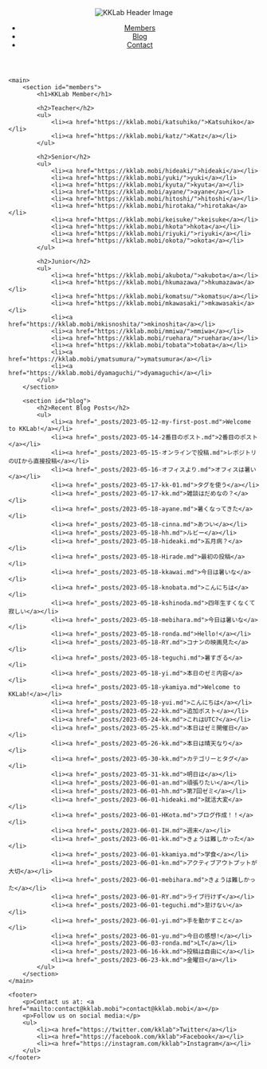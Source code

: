 <!DOCTYPE html>
<html lang="en">
<head>
    <meta charset="UTF-8">
    <meta name="viewport" content="width=device-width, initial-scale=1.0">
    <title>KKLab</title>
    <link rel="stylesheet" href="assets/css/styles.css">
</head>
<body>
    <header>
        <img src="imgs/header.jpg" alt="KKLab Header Image">
        <nav>
            <ul>
                <li><a href="#members">Members</a></li>
                <li><a href="#blog">Blog</a></li>
                <li><a href="#contact">Contact</a></li>
            </ul>
        </nav>
    </header>

    <main>
        <section id="members">
            <h1>KKLab Member</h1>

            <h2>Teacher</h2>
            <ul>
                <li><a href="https://kklab.mobi/katsuhiko/">Katsuhiko</a></li>
                <li><a href="https://kklab.mobi/katz/">Katz</a></li>
            </ul>

            <h2>Senior</h2>
            <ul>
                <li><a href="https://kklab.mobi/hideaki/">hideaki</a></li>
                <li><a href="https://kklab.mobi/yuki/">yuki</a></li>
                <li><a href="https://kklab.mobi/kyuta/">kyuta</a></li>
                <li><a href="https://kklab.mobi/ayane/">ayane</a></li>
                <li><a href="https://kklab.mobi/hitoshi/">hitoshi</a></li>
                <li><a href="https://kklab.mobi/hirotaka/">hirotaka</a></li>
                <li><a href="https://kklab.mobi/keisuke/">keisuke</a></li>
                <li><a href="https://kklab.mobi/hkota">hkota</a></li>
                <li><a href="https://kklab.mobi/riyuki/">riyuki</a></li>
                <li><a href="https://kklab.mobi/okota/">okota</a></li>
            </ul>

            <h2>Junior</h2>
            <ul>
                <li><a href="https://kklab.mobi/akubota/">akubota</a></li>
                <li><a href="https://kklab.mobi/hkumazawa/">hkumazawa</a></li>
                <li><a href="https://kklab.mobi/komatsu/">komatsu</a></li>
                <li><a href="https://kklab.mobi/mkawasaki/">mkawasaki</a></li>
                <li><a href="https://kklab.mobi/mkisnoshita/">mkinoshita</a></li>
                <li><a href="https://kklab.mobi/mmiwa/">mmiwa</a></li>
                <li><a href="https://kklab.mobi/ruehara/">ruehara</a></li>
                <li><a href="https://kklab.mobi/tobata">tobata</a></li>
                <li><a href="https://kklab.mobi/ymatsumura/">ymatsumura</a></li>
                <li><a href="https://kklab.mobi/dyamaguchi/">dyamaguchi</a></li>
            </ul>
        </section>

        <section id="blog">
            <h2>Recent Blog Posts</h2>
            <ul>
                <li><a href="_posts/2023-05-12-my-first-post.md">Welcome to KKLab!</a></li>
                <li><a href="_posts/2023-05-14-2番目のポスト.md">2番目のポスト</a></li>
                <li><a href="_posts/2023-05-15-オンラインで投稿.md">レポジトリのUIから直接投稿</a></li>
                <li><a href="_posts/2023-05-16-オフィスより.md">オフィスは暑い</a></li>
                <li><a href="_posts/2023-05-17-kk-01.md">タグを使う</a></li>
                <li><a href="_posts/2023-05-17-kk.md">雑談はだめなの？</a></li>
                <li><a href="_posts/2023-05-18-ayane.md">暑くなってきた</a></li>
                <li><a href="_posts/2023-05-18-cinna.md">あつい</a></li>
                <li><a href="_posts/2023-05-18-hh.md">ルビー</a></li>
                <li><a href="_posts/2023-05-18-hideaki.md">五月病？</a></li>
                <li><a href="_posts/2023-05-18-Hirade.md">最初の投稿</a></li>
                <li><a href="_posts/2023-05-18-kkawai.md">今日は暑いな</a></li>
                <li><a href="_posts/2023-05-18-knobata.md">こんにちは</a></li>
                <li><a href="_posts/2023-05-18-kshinoda.md">四年生すくなくて寂しい</a></li>
                <li><a href="_posts/2023-05-18-mebihara.md">今日は暑いな</a></li>
                <li><a href="_posts/2023-05-18-ronda.md">Hello!</a></li>
                <li><a href="_posts/2023-05-18-RY.md">コナンの映画見た</a></li>
                <li><a href="_posts/2023-05-18-teguchi.md">暑すぎる</a></li>
                <li><a href="_posts/2023-05-18-yi.md">本日のゼミ内容</a></li>
                <li><a href="_posts/2023-05-18-ykamiya.md">Welcome to KKLab!</a></li>
                <li><a href="_posts/2023-05-18-yui.md">こんにちは</a></li>
                <li><a href="_posts/2023-05-22-kk.md">追加ポスト</a></li>
                <li><a href="_posts/2023-05-24-kk.md">これはUTC?</a></li>
                <li><a href="_posts/2023-05-25-kk.md">本日はゼミ開催日</a></li>
                <li><a href="_posts/2023-05-26-kk.md">本日は晴天なり</a></li>
                <li><a href="_posts/2023-05-30-kk.md">カテゴリーとタグ</a></li>
                <li><a href="_posts/2023-05-31-kk.md">明日は</a></li>
                <li><a href="_posts/2023-06-01-an.md">頑張りたい</a></li>
                <li><a href="_posts/2023-06-01-hh.md">第7回ゼミ</a></li>
                <li><a href="_posts/2023-06-01-hideaki.md">就活大変</a></li>
                <li><a href="_posts/2023-06-01-HKota.md">ブログ作成！！</a></li>
                <li><a href="_posts/2023-06-01-IH.md">週末</a></li>
                <li><a href="_posts/2023-06-01-kk.md">きょうは難しかった</a></li>
                <li><a href="_posts/2023-06-01-kkamiya.md">学食</a></li>
                <li><a href="_posts/2023-06-01-kn.md">アクティブアウトプットが大切</a></li>
                <li><a href="_posts/2023-06-01-mebihara.md">きょうは難しかった</a></li>
                <li><a href="_posts/2023-06-01-RY.md">ライブ行けず</a></li>
                <li><a href="_posts/2023-06-01-teguchi.md">怠けない</a></li>
                <li><a href="_posts/2023-06-01-yi.md">手を動かすこと</a></li>
                <li><a href="_posts/2023-06-01-yu.md">今日の感想!</a></li>
                <li><a href="_posts/2023-06-03-ronda.md">LT</a></li>
                <li><a href="_posts/2023-06-16-kk.md">投稿は自由に</a></li>
                <li><a href="_posts/2023-06-23-kk.md">金曜日</a></li>
            </ul>
        </section>
    </main>

    <footer>
        <p>Contact us at: <a href="mailto:contact@kklab.mobi">contact@kklab.mobi</a></p>
        <p>Follow us on social media:</p>
        <ul>
            <li><a href="https://twitter.com/kklab">Twitter</a></li>
            <li><a href="https://facebook.com/kklab">Facebook</a></li>
            <li><a href="https://instagram.com/kklab">Instagram</a></li>
        </ul>
    </footer>
</body>
</html>
